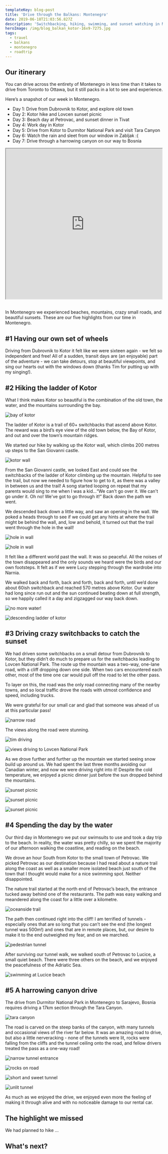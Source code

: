 ```yaml
---
templateKey: blog-post
title: 'Drive through the Balkans: Montenegro'
date: 2019-06-18T21:03:56.827Z
description: 'Switchbacking, hiking, swimming, and sunset watching in Montenegro'
heroImage: /img/blog_balkan_kotor-16x9-7275.jpg
tags:
  - travel
  - balkans
  - montenegro
  - roadtrip
---
```

## Our itinerary

You can drive across the entirety of Montenegro in less time than it takes to drive from Toronto to Ottawa, but it still packs in a lot to see and experience. 

Here’s a snapshot of our week in Montenegro.

* Day 1: Drive from Dubrovnik to Kotor, and explore old town
* Day 2: Kotor hike and Lovcen sunset picnic
* Day 3: Beach day at Petrovac, and sunset dinner in Tivat
* Day 4: Work day in Kotor
* Day 5: Drive from Kotor to Durmitor National Park and visit Tara Canyon
* Day 6: Watch the rain and sleet from our window in Zabljak :(
* Day 7: Drive through a harrowing canyon on our way to Bosnia

<div style="display:flex;justify-content:center;width:100%;">

<iframe src="https://www.google.com/maps/d/embed?mid=1H6YFZ9szU6xVzWgb1AXmy6pQK9yKOysJ" width="640" height="480"></iframe>

</div>

<br>

In Montenegro we experienced beaches, mountains, crazy small roads, and beautiful sunsets. These are our five highlights from our time in Montenegro.

## \#1 Having our own set of wheels

Driving from Dubrovnik to Kotor it felt like we were sixteen again - we felt so independent and free! All of a sudden, transit days are (an enjoyable) part of the adventure - we can take detours, stop at beautiful viewpoints, and sing our hearts out with the windows down (thanks Tim for putting up with my singing!). 

## \#2 Hiking the ladder of Kotor

What I think makes Kotor so beautiful is the combination of the old town, the water, and the mountains surrounding the bay. 

![bay of kotor](/img/blog_balkan_kotor-5x7-6420.jpg "bay of kotor")

The ladder of Kotor is a trail of 60+ switchbacks that ascend above Kotor. The reward was a bird’s eye view of the old town below, the Bay of Kotor, and out and over the town’s mountain ridges. 

We started our hike by walking up the Kotor wall, which climbs 200 metres up steps to the San Giovanni castle. 

![kotor wall](/img/blog_balkan_kotor-5x7-7259.jpg "kotor wall")

From the San Giovanni castle, we looked East and could see the switchbacks of the ladder of Kotor climbing up the mountain. Helpful to see the trail, but now we needed to figure how to get to it, as there was a valley in between us and the trail! A song started looping on repeat that my parents would sing to me when I was a kid...“We can't go over it. We can't go under it. Oh no! We've got to go through it!” Back down the path we went. 

We descended back down a little way, and saw an opening in the wall. We poked a heads through to see if we could get any hints at where the trail might be behind the wall, and, low and behold, it turned out that the trail went through the hole in the wall!

![hole in wall](/img/blog_balkan_kotor-5x7-6435.jpg "hole in wall")

![hole in wall](/img/blog_balkan_kotor-5x7-6440.jpg "hole in wall")

It felt like a different world past the wall. It was so peaceful. All the noises of the town disappeared and the only sounds we heard were the birds and our own footsteps. It felt as if we were Lucy stepping through the wardrobe into Narnia. 

We walked back and forth, back and forth, back and forth, until we’d done about 60ish switchback and reached 570 metres above Kotor. Our water had long since run out and the sun continued beating down at full strength, so we happily called it a day and zigzagged our way back down.

![no more water!](/img/blog_balkan_kotor-5x7-7245.jpg "no more water!")

![descending ladder of kotor](/img/blog_balkan_kotor-5x7-2-2.jpg "descending ladder of kotor")

## \#3 Driving crazy switchbacks to catch the sunset

We had driven some switchbacks on a small detour from Dubrovnik to Kotor, but they didn’t do much to prepare us for the switchbacks leading to Lovcen National Park. The route up the mountain was a two-way, one-lane road, with a cliff dropping down one side. When two cars encountered each other, most of the time one car would pull off the road to let the other pass. 

To layer on this, the road was the only road connecting many of the nearby towns, and so local traffic drove the roads with utmost confidence and speed, including trucks. 

We were grateful for our small car and glad that someone was ahead of us at this particular pass!

![narrow road](/img/blog_balkan_lovecen-16x9-5469.jpg "narrow road")

The views along the road were stunning.

![tim driving](/img/blog_balkan_lovecen-16x9-5461.jpg "tim driving")

![views driving to Lovcen National Park](/img/blog_balkan_lovecen-16x9-5475.jpg "views driving to Lovcen National Park")

As we drove further and further up the mountain we started seeing snow build up around us. We had spent the last three months avoiding our Canadian winter, and now we were driving right into it! Despite the cold temperature, we enjoyed a picnic dinner just before the sun dropped behind the mountains.

![sunset picnic](/img/blog_balkan_lovecen-5x7-7333.jpg "sunset picnic")

![sunset picnic](/img/blog_balkan_lovecen-5x7-5490.jpg "sunset picnic")

![sunset picnic](/img/blog_balkan_lovecen-5x7-7315.jpg "sunset picnic")

## \#4 Spending the day by the water

Our third day in Montenegro we put our swimsuits to use and took a day trip to the beach. In reality, the water was pretty chilly, so we spent the majority of our afternoon walking the coastline, and reading on the beach. 

We drove an hour South from Kotor to the small town of Petrovac. We picked Petrovac as our destination because I had read about a nature trail along the coast as well as a smaller more isolated beach just south of the town that I thought would make for a nice swimming spot. Neither disappointed.

The nature trail started at the north end of Petrovac’s beach, the entrance tucked away behind one of the restaurants. The path was easy walking and meandered along the coast for a little over a kilometre. 

![oceanside trail](/img/blog_balkan_petrovac-5x7-6485.jpg "oceanside trail")

The path then continued right into the cliff! I am terrified of tunnels - especially ones that are so long that you can’t see the end (the longest tunnel was 500m!) and ones that are in remote places, but, our desire to make it to the end outweighed my fear, and on we marched.

![pedestrian tunnel](/img/blog_balkan_petrovac-5x7-6481.jpg "pedestrian tunnel")

After surviving our tunnel walk, we walked south of Petrovac to Lucice, a small quiet beach. There were three others on the beach, and we enjoyed the peacefulness of the Adriatic Sea. 

![swimming at Lucice beach](/img/blog_balkan_petrovac-5x7-6491.jpg "swimming at Lucice beach")

## \#5 A harrowing canyon drive

The drive from Durmitor National Park in Montenegro to Sarajevo, Bosnia requires driving a 17km section through the Tara Canyon. 

![tara canyon](/img/blog_balkan_canyon-5x7-6650.jpg "tara canyon")

The road is carved on the steep banks of the canyon, with many tunnels and occasional views of the river far below. It was an amazing road to drive, but also a little nerveracking - none of the tunnels were lit, rocks were falling from the cliffs and the tunnel ceiling onto the road, and fellow drivers treated the pass as a one-way road!

![narrow tunnel entrance](/img/blog_balkan_canyon-16x9-3.jpg "narrow tunnel entrance")

![rocks on road](/img/blog_balkan_canyon-16x9-.jpg "rocks on road")

![short and sweet tunnel](/img/blog_balkan_canyon-16x9-2.jpg "short and sweet tunnel")

![unlit tunnel](/img/blog_balkan_canyon-16x9-4.jpg "unlit tunnel")

As much as we enjoyed the drive, we enjoyed even more the feeling of making it through alive and with no noticeable damage to our rental car.

## The highlight we missed

We had planned to hike ...

## What's next?
